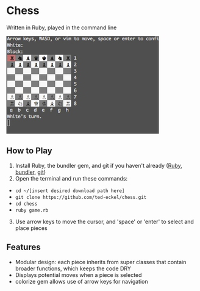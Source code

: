 # Chess

Written in Ruby, played in the command line

![screenshot]

## How to Play
1. Install Ruby, the bundler gem, and git if you haven't already ([Ruby](https://www.ruby-lang.org/en/documentation/installation/), [bundler](http://bundler.io/), [git](https://git-scm.com/book/en/v2/Getting-Started-Installing-Git))
2. Open the terminal and run these commands:
  * `cd ~/[insert desired download path here]`
  * `git clone https://github.com/ted-eckel/chess.git`
  * `cd chess`
  * `ruby game.rb`
3. Use arrow keys to move the cursor, and 'space' or 'enter' to select and place pieces

## Features
* Modular design: each piece inherits from super classes that contain broader functions, which keeps the code DRY
* Displays potential moves when a piece is selected
* colorize gem allows use of arrow keys for navigation




[screenshot]: chess.jpg
